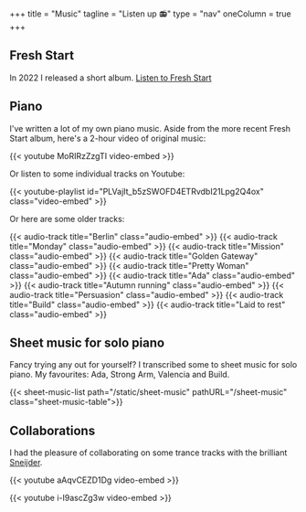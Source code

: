 +++
title = "Music"
tagline = "Listen up 📻"
type = "nav"
oneColumn = true
+++

## Fresh Start
In 2022 I released a short album.
[Listen to Fresh Start](https://tr.ee/otzCiGvhc7)

## Piano

I've written a lot of my own piano music. Aside from the more recent Fresh Start album, here's a 2-hour video of original music:

{{< youtube MoRIRzZzgTI video-embed >}}

Or listen to some individual tracks on Youtube:

{{< youtube-playlist id="PLVajIt_b5zSWOFD4ETRvdbI21Lpg2Q4ox" class="video-embed" >}}

Or here are some older tracks:

{{< audio-track title="Berlin" class="audio-embed" >}}
{{< audio-track title="Monday" class="audio-embed" >}}
{{< audio-track title="Mission" class="audio-embed" >}}
{{< audio-track title="Golden Gateway" class="audio-embed" >}}
{{< audio-track title="Pretty Woman" class="audio-embed" >}}
{{< audio-track title="Ada" class="audio-embed" >}}
{{< audio-track title="Autumn running" class="audio-embed" >}}
{{< audio-track title="Persuasion" class="audio-embed" >}}
{{< audio-track title="Build" class="audio-embed" >}}
{{< audio-track title="Laid to rest" class="audio-embed" >}}


## Sheet music for solo piano

Fancy trying any out for yourself? I transcribed some to sheet music for solo piano. My favourites: Ada, Strong Arm, Valencia and Build.

{{< sheet-music-list path="/static/sheet-music" pathURL="/sheet-music" class="sheet-music-table">}}


## Collaborations

I had the pleasure of collaborating on some trance tracks with the brilliant [Sneijder](https://soundcloud.com/sneijder).

{{< youtube aAqvCEZD1Dg video-embed >}}

{{< youtube i-I9ascZg3w video-embed >}}
